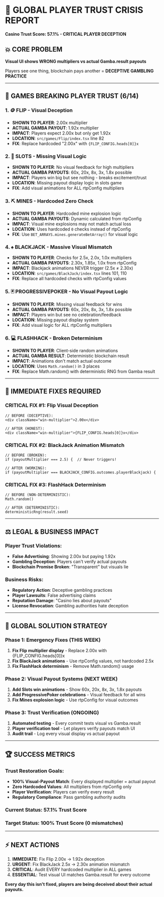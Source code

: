 # 🚨 GLOBAL PLAYER TRUST CRISIS REPORT
**Casino Trust Score: 57.1% - CRITICAL PLAYER DECEPTION**

## 💥 CORE PROBLEM
**Visual UI shows WRONG multipliers vs actual Gamba.result payouts**

Players see one thing, blockchain pays another = **DECEPTIVE GAMBLING PRACTICE**

---

## 🎰 GAMES BREAKING PLAYER TRUST (6/14)

### 1. 🪙 FLIP - Visual Deception
- **SHOWN TO PLAYER**: 2.00x multiplier
- **ACTUAL GAMBA PAYOUT**: 1.92x multiplier  
- **IMPACT**: Players expect 2.00x but only get 1.92x
- **LOCATION**: `src/games/Flip/index.tsx` line 82
- **FIX**: Replace hardcoded "2.00x" with `{FLIP_CONFIG.heads[0]}x`

### 2. 🎰 SLOTS - Missing Visual Logic
- **SHOWN TO PLAYER**: No visual feedback for high multipliers
- **ACTUAL GAMBA PAYOUTS**: 60x, 20x, 8x, 3x, 1.8x possible
- **IMPACT**: Players win big but see nothing - breaks excitement/trust
- **LOCATION**: Missing payout display logic in slots game
- **FIX**: Add visual animations for ALL rtpConfig multipliers

### 3. ⛏️ MINES - Hardcoded Zero Check
- **SHOWN TO PLAYER**: Hardcoded mine explosion logic
- **ACTUAL GAMBA PAYOUTS**: Dynamic calculated from rtpConfig
- **IMPACT**: Visual mine explosions may not match actual loss
- **LOCATION**: Uses hardcoded `0` checks instead of rtpConfig
- **FIX**: Use `BET_ARRAYS.mines.generateBetArray()` for visual logic

### 4. ♠️ BLACKJACK - Massive Visual Mismatch
- **SHOWN TO PLAYER**: Checks for 2.5x, 2.0x, 1.0x multipliers
- **ACTUAL GAMBA PAYOUTS**: 2.30x, 1.85x, 1.0x from rtpConfig
- **IMPACT**: Blackjack animations NEVER trigger (2.5x ≠ 2.30x)
- **LOCATION**: `src/games/BlackJack/index.tsx` lines 101, 110
- **FIX**: Replace all hardcoded checks with rtpConfig values

### 5. 🃏 PROGRESSIVEPOKER - No Visual Payout Logic  
- **SHOWN TO PLAYER**: Missing visual feedback for wins
- **ACTUAL GAMBA PAYOUTS**: 60x, 20x, 8x, 3x, 1.8x possible
- **IMPACT**: Players win but see no celebration/feedback
- **LOCATION**: Missing payout display system
- **FIX**: Add visual logic for ALL rtpConfig multipliers

### 6. 💻 FLASHHACK - Broken Determinism
- **SHOWN TO PLAYER**: Client-side random animations
- **ACTUAL GAMBA RESULT**: Deterministic blockchain result
- **IMPACT**: Animations don't match actual outcome
- **LOCATION**: Uses `Math.random()` in 3 places
- **FIX**: Replace Math.random() with deterministic RNG from Gamba result

---

## 🔧 IMMEDIATE FIXES REQUIRED

### CRITICAL FIX #1: Flip Visual Deception
```tsx
// BEFORE (DECEPTIVE):
<div className="win-multiplier">2.00x</div>

// AFTER (HONEST):
<div className="win-multiplier">{FLIP_CONFIG.heads[0]}x</div>
```

### CRITICAL FIX #2: BlackJack Animation Mismatch  
```tsx
// BEFORE (BROKEN):
if (payoutMultiplier === 2.5) {  // Never triggers!

// AFTER (WORKING):
if (payoutMultiplier === BLACKJACK_CONFIG.outcomes.playerBlackjack) {
```

### CRITICAL FIX #3: FlashHack Determinism
```tsx
// BEFORE (NON-DETERMINISTIC):
Math.random()

// AFTER (DETERMINISTIC):
deterministicRng(result.seed)
```

---

## ⚖️ LEGAL & BUSINESS IMPACT

### Player Trust Violations:
- **False Advertising**: Showing 2.00x but paying 1.92x
- **Gambling Deception**: Players can't verify actual payouts  
- **Blockchain Promise Broken**: "Transparent" but visuals lie

### Business Risks:
- **Regulatory Action**: Deceptive gambling practices
- **Player Lawsuits**: False advertising claims
- **Reputation Damage**: "Casino lies about payouts"
- **License Revocation**: Gambling authorities hate deception

---

## 🎯 GLOBAL SOLUTION STRATEGY

### Phase 1: Emergency Fixes (THIS WEEK)
1. **Fix Flip multiplier display** - Replace 2.00x with {FLIP_CONFIG.heads[0]}x
2. **Fix BlackJack animations** - Use rtpConfig values, not hardcoded 2.5x
3. **Fix FlashHack determinism** - Remove Math.random() usage

### Phase 2: Visual Payout Systems (NEXT WEEK)  
1. **Add Slots win animations** - Show 60x, 20x, 8x, 3x, 1.8x payouts
2. **Add ProgressivePoker celebrations** - Visual feedback for all wins
3. **Fix Mines explosion logic** - Use rtpConfig for visual outcomes

### Phase 3: Trust Verification (ONGOING)
1. **Automated testing** - Every commit tests visual vs Gamba.result
2. **Player verification tool** - Let players verify payouts match UI
3. **Audit trail** - Log every visual display vs actual payout

---

## 🏆 SUCCESS METRICS

### Trust Restoration Goals:
- **100% Visual-Payout Match**: Every displayed multiplier = actual payout
- **Zero Hardcoded Values**: All multipliers from rtpConfig only
- **Player Verification**: Players can verify every result
- **Regulatory Compliance**: Pass gambling authority audits

### Current Status: 57.1% Trust Score
### Target Status: 100% Trust Score (0 mismatches)

---

## ⚡ NEXT ACTIONS

1. **IMMEDIATE**: Fix Flip 2.00x → 1.92x deception
2. **URGENT**: Fix BlackJack 2.5x → 2.30x animation mismatch  
3. **CRITICAL**: Audit EVERY hardcoded multiplier in ALL games
4. **ESSENTIAL**: Test visual UI matches Gamba.result for every outcome

**Every day this isn't fixed, players are being deceived about their actual payouts.**
